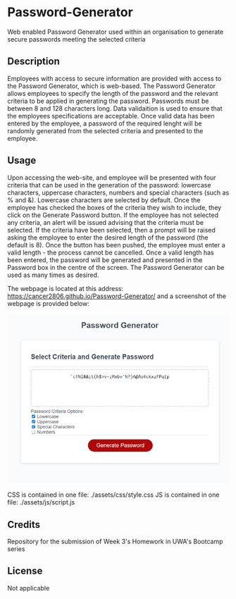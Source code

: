 # Password-Generator
Web enabled Password Generator used within an organisation to generate secure passwords meeting the selected criteria


## Description
Employees with access to secure information are provided with access to the Password Generator, which is web-based.  The Password Generator allows employees to specify the length of the password and the relevant criteria to be applied in generating the password.  Passwords must be between 8 and 128 characters long.  Data validaition is used to ensure that the employees specifications are acceptable.  Once valid data has been entered by the employee, a password of the required lenght will be randomly generated from the selected criteria and presented to the employee.


## Usage
Upon accessing the web-site, and employee will be presented with four criteria that can be used in the generation of the password:  lowercase characters, uppercase characters, numbers and special characters (such as % and &).  Lowercase characters are selected by default.  Once the employee has checked the boxes of the criteria they wish to include, they click on the Generate Password button.  If the employee has not selected any criteria, an alert will be issued advising that the criteria must be selected.  If the criteria have been selected, then a prompt will be raised asking the employee to enter the desired length of the password (the default is 8).  Once the button has been pushed, the employee must enter a valid length - the process cannot be cancelled.  Once a valid length has been entered, the password will be generated and presented in the Password box in the centre of the screen.  The Password Generator can be used as many times as desired.

The webpage is located at this address:  https://cancer2806.github.io/Password-Generator/ and a screenshot of the webpage is provided below:

![Application Screenshot](./assets/images/PasswordGeneratorScreenshot.png)

CSS is contained in one file:  ./assets/css/style.css
JS is contained in one file: ./assets/js/script.js


## Credits
Repository for the submission of Week 3's Homework in UWA's Bootcamp series


## License
Not applicable
